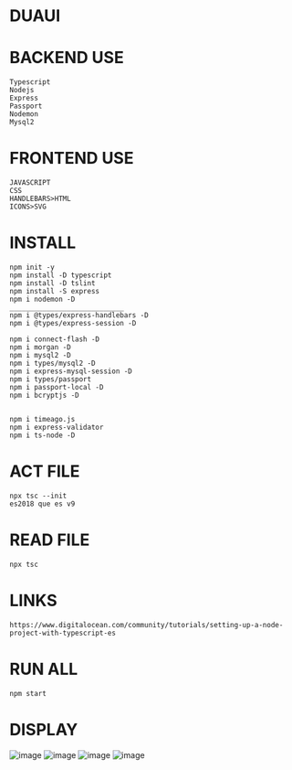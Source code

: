 # DUAUI



# BACKEND USE
    Typescript
    Nodejs
    Express
    Passport
    Nodemon
    Mysql2



# FRONTEND USE
    JAVASCRIPT
    CSS
    HANDLEBARS>HTML
    ICONS>SVG



# INSTALL
    npm init -y
    npm install -D typescript
    npm install -D tslint
    npm install -S express
    npm i nodemon -D
    ____________________________
    npm i @types/express-handlebars -D 
    npm i @types/express-session -D

    npm i connect-flash -D
    npm i morgan -D 
    npm i mysql2 -D
    npm i types/mysql2 -D
    npm i express-mysql-session -D
    npm i types/passport
    npm i passport-local -D
    npm i bcryptjs -D
    

    npm i timeago.js 
    npm i express-validator
    npm i ts-node -D

# ACT FILE
    npx tsc --init
    es2018 que es v9


# READ FILE
    npx tsc

# LINKS
    https://www.digitalocean.com/community/tutorials/setting-up-a-node-project-with-typescript-es

# RUN ALL
    npm start
# DISPLAY
![image](https://user-images.githubusercontent.com/69361351/148141378-12c6f928-6acf-4174-9781-90c13a134b09.png)
![image](https://user-images.githubusercontent.com/69361351/148141466-404b2045-7d9c-4ce4-8747-287eba789188.png)
![image](https://user-images.githubusercontent.com/69361351/148141443-428369c9-0ecc-4a18-8b73-cf22153e2f0b.png)
![image](https://user-images.githubusercontent.com/69361351/148141504-83c2b0de-a4b4-4f3d-92ed-8fc56fb6a313.png)








